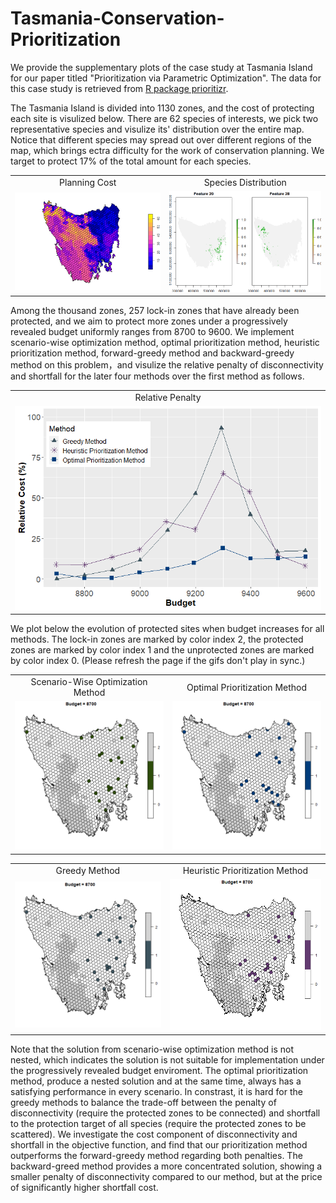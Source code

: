 # Tasmania-Conservation-Prioritization
We provide the supplementary plots of the case study at Tasmania Island for our paper titled "Prioritization via Parametric Optimization". The data for this case study is retrieved from [R package prioritizr](https://cran.r-project.org/web/packages/prioritizr/vignettes/tasmania.html).

The Tasmania Island is divided into 1130 zones, and the cost of protecting each site is visulized below. There are 62 species of interests, we pick two representative species and visulize its' distribution over the entire map. Notice that different species may spread out over different regions of the map, which brings ectra difficulty for the work of conservation planning. We target to protect 17% of the total amount for each species. 

<table align="center">
   <tr>
     <td align="center">Planning Cost</td>
     <td align="center">Species Distribution</td>
   </tr>
   <tr>
      <td><img src="https://github.com/ConservationPrioritization/Tasmania-Conservation-Prioritization/blob/main/Cite_Cost.png" width = 400px></td>
      <td><img src="https://github.com/ConservationPrioritization/Tasmania-Conservation-Prioritization/blob/main/Feature_Plot.png" width = 400px></td>
  </tr>
</table>

Among the thousand zones, 257 lock-in zones that have already been protected, and we aim to protect more zones under a progressively revealed budget uniformly ranges from 8700 to 9600. We implement scenario-wise optimization method, optimal prioritization method, heuristic prioritization method, forward-greedy method and backward-greedy method on this problem，and visulize the relative penalty of disconnectivity and shortfall for the later four methods over the first method as follows.

<table align="center">
   <tr>
     <td align="center">Relative Penalty</td>
   </tr>
   <tr>
      <td><img src="https://github.com/ConservationPrioritization/Tasmania-Conservation-Prioritization/blob/main/Relative_Cost.png" width = 500px></td>
  </tr>
</table>

We plot below the evolution of protected sites when budget increases for all methods. The lock-in zones are marked by color index 2, the protected zones are marked by color index 1 and the unprotected zones are marked by color index 0. (Please refresh the page if the gifs don't play in sync.)


<table>
  <tr>
    <td align="center">Scenario-Wise Optimization Method</td>
    <td align="center">Optimal Prioritization Method</td>
  </tr>
  <tr>
    <td><img src = "https://github.com/ConservationPrioritization/Tasmania-Conservation-Prioritization/blob/main/ScenOptAnimation.gif" width = 300px></td>
    <td><img src = "https://github.com/ConservationPrioritization/Tasmania-Conservation-Prioritization/blob/main/OptPrioAnimation.gif" width = 300px></td>
   </tr> 
</table>

<table align="center">
   <tr>
     <td align="center">Greedy Method</td>
      <td align="center">Heuristic Prioritization Method</td>
   </tr>
   <tr>
      <td><img src="https://github.com/ConservationPrioritization/Tasmania-Conservation-Prioritization/blob/main/ForGreedyAnimation.gif" width = 300px></td>
      <td><img src = "https://github.com/ConservationPrioritization/Tasmania-Conservation-Prioritization/blob/main/HeuPrioAnimation.gif" width = 300px></td>
  </tr>
</table>

Note that the solution from scenario-wise optimization method is not nested, which indicates the solution is not suitable for implementation under the progressively revealed budget enviroment. The optimal prioritization method, produce a nested solution and at the same time, always has a satisfying performance in every scenario. In constrast, it is hard for the greedy methods to balance the trade-off between the penalty of disconnectivity (require the protected zones to be connected) and shortfall to the protection target of all species (require the protected zones to be scattered). We investigate the cost component of disconnectivity and shortfall in the objective function, and find that our prioritization method outperforms the forward-greedy method regarding both penalties. The backward-greed method provides a more concentrated solution, showing a smaller penalty of disconnectivity compared to our method, but at the price of significantly higher shortfall cost. 
